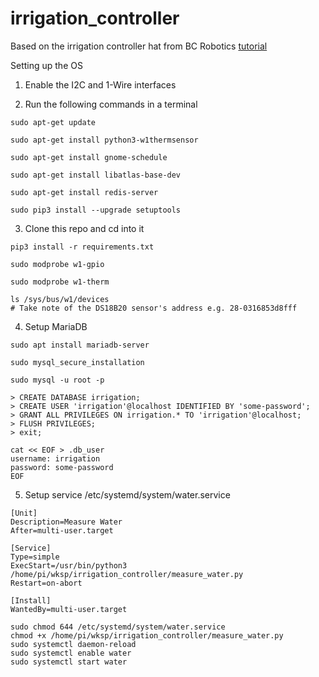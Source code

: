 # irrigation_controller
Based on the irrigation controller hat from BC Robotics
[tutorial](https://bc-robotics.com/tutorials/raspberry-pi-irrigation-control-part-1-2/)

Setting up the OS

1) Enable the I2C and 1-Wire interfaces

2) Run the following commands in a terminal
```
sudo apt-get update

sudo apt-get install python3-w1thermsensor

sudo apt-get install gnome-schedule

sudo apt-get install libatlas-base-dev

sudo apt-get install redis-server

sudo pip3 install --upgrade setuptools
```

3) Clone this repo and cd into it
```
pip3 install -r requirements.txt

sudo modprobe w1-gpio

sudo modprobe w1-therm

ls /sys/bus/w1/devices
# Take note of the DS18B20 sensor's address e.g. 28-0316853d8fff
```

4) Setup MariaDB
```
sudo apt install mariadb-server

sudo mysql_secure_installation

sudo mysql -u root -p

> CREATE DATABASE irrigation;
> CREATE USER 'irrigation'@localhost IDENTIFIED BY 'some-password';
> GRANT ALL PRIVILEGES ON irrigation.* TO 'irrigation'@localhost;
> FLUSH PRIVILEGES;
> exit;

cat << EOF > .db_user
username: irrigation
password: some-password
EOF
```

5) Setup service
/etc/systemd/system/water.service
```
[Unit]
Description=Measure Water
After=multi-user.target
 
[Service]
Type=simple
ExecStart=/usr/bin/python3 /home/pi/wksp/irrigation_controller/measure_water.py
Restart=on-abort
 
[Install]
WantedBy=multi-user.target
```

```
sudo chmod 644 /etc/systemd/system/water.service
chmod +x /home/pi/wksp/irrigation_controller/measure_water.py
sudo systemctl daemon-reload
sudo systemctl enable water
sudo systemctl start water
```
